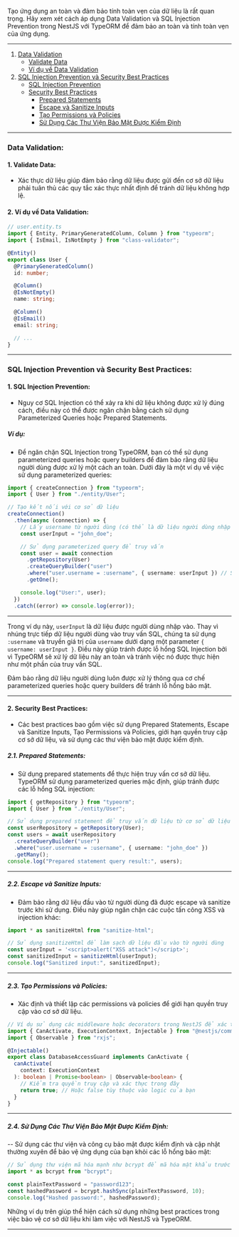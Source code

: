 Tạo ứng dụng an toàn và đảm bảo tính toàn vẹn của dữ liệu là rất quan trọng. Hãy xem xét cách áp dụng Data Validation và SQL Injection Prevention trong NestJS với TypeORM để đảm bảo an toàn và tính toàn vẹn của ứng dụng.

---

1. [Data Validation](#data-validation)
   - [Validate Data](#1-validate-data)
   - [Ví dụ về Data Validation](#2-ví-dụ-về-data-validation)
2. [SQL Injection Prevention và Security Best Practices](#sql-injection-prevention-và-security-best-practices)
   - [SQL Injection Prevention](#1-sql-injection-prevention)
   - [Security Best Practices](#2-security-best-practices)
     - [Prepared Statements](#21-prepared-statements)
     - [Escape và Sanitize Inputs](#22-escape-và-sanitize-inputs)
     - [Tạo Permissions và Policies](#23-tạo-permissions-và-policies)
     - [Sử Dụng Các Thư Viện Bảo Mật Được Kiểm Định](#24-sử-dụng-các-thư-viện-bảo-mật-được-kiểm-định)

---

### Data Validation:

#### **1. Validate Data:**

- Xác thực dữ liệu giúp đảm bảo rằng dữ liệu được gửi đến cơ sở dữ liệu phải tuân thủ các quy tắc xác thực nhất định để tránh dữ liệu không hợp lệ.

#### **2. Ví dụ về Data Validation:**

```typescript
// user.entity.ts
import { Entity, PrimaryGeneratedColumn, Column } from "typeorm";
import { IsEmail, IsNotEmpty } from "class-validator";

@Entity()
export class User {
  @PrimaryGeneratedColumn()
  id: number;

  @Column()
  @IsNotEmpty()
  name: string;

  @Column()
  @IsEmail()
  email: string;

  // ...
}
```

---

### SQL Injection Prevention và Security Best Practices:

#### **1. SQL Injection Prevention:**

- Nguy cơ SQL Injection có thể xảy ra khi dữ liệu không được xử lý đúng cách, điều này có thể được ngăn chặn bằng cách sử dụng Parameterized Queries hoặc Prepared Statements.

##### _Ví dụ:_

- Để ngăn chặn SQL Injection trong TypeORM, bạn có thể sử dụng parameterized queries hoặc query builders để đảm bảo rằng dữ liệu người dùng được xử lý một cách an toàn. Dưới đây là một ví dụ về việc sử dụng parameterized queries:

```typescript
import { createConnection } from "typeorm";
import { User } from "./entity/User";

// Tạo kết nối với cơ sở dữ liệu
createConnection()
  .then(async (connection) => {
    // Lấy username từ người dùng (có thể là dữ liệu người dùng nhập vào)
    const userInput = "john_doe";

    // Sử dụng parameterized query để truy vấn
    const user = await connection
      .getRepository(User)
      .createQueryBuilder("user")
      .where("user.username = :username", { username: userInput }) // Sử dụng parameter
      .getOne();

    console.log("User:", user);
  })
  .catch((error) => console.log(error));
```

---

Trong ví dụ này, `userInput` là dữ liệu được người dùng nhập vào. Thay vì nhúng trực tiếp dữ liệu người dùng vào truy vấn SQL, chúng ta sử dụng `:username` và truyền giá trị của `username` dưới dạng một parameter `{ username: userInput }`. Điều này giúp tránh được lỗ hổng SQL Injection bởi vì TypeORM sẽ xử lý dữ liệu này an toàn và tránh việc nó được thực hiện như một phần của truy vấn SQL.

Đảm bảo rằng dữ liệu người dùng luôn được xử lý thông qua cơ chế parameterized queries hoặc query builders để tránh lỗ hổng bảo mật.

---

#### **2. Security Best Practices:**

- Các best practices bao gồm việc sử dụng Prepared Statements, Escape và Sanitize Inputs, Tạo Permissions và Policies, giới hạn quyền truy cập cơ sở dữ liệu, và sử dụng các thư viện bảo mật được kiểm định.

##### **2.1. Prepared Statements:**

- Sử dụng prepared statements để thực hiện truy vấn cơ sở dữ liệu. TypeORM sử dụng parameterized queries mặc định, giúp tránh được các lỗ hổng SQL injection:

```typescript
import { getRepository } from "typeorm";
import { User } from "./entity/User";

// Sử dụng prepared statement để truy vấn dữ liệu từ cơ sở dữ liệu
const userRepository = getRepository(User);
const users = await userRepository
  .createQueryBuilder("user")
  .where("user.username = :username", { username: "john_doe" })
  .getMany();
console.log("Prepared statement query result:", users);
```

---

##### **2.2. Escape và Sanitize Inputs:**

- Đảm bảo rằng dữ liệu đầu vào từ người dùng đã được escape và sanitize trước khi sử dụng. Điều này giúp ngăn chặn các cuộc tấn công XSS và injection khác:

```typescript
import * as sanitizeHtml from "sanitize-html";

// Sử dụng sanitizeHtml để làm sạch dữ liệu đầu vào từ người dùng
const userInput = '<script>alert("XSS attack")</script>';
const sanitizedInput = sanitizeHtml(userInput);
console.log("Sanitized input:", sanitizedInput);
```

---

##### **2.3. Tạo Permissions và Policies:**

- Xác định và thiết lập các permissions và policies để giới hạn quyền truy cập vào cơ sở dữ liệu.

```typescript
// Ví dụ sử dụng các middleware hoặc decorators trong NestJS để xác thực quyền truy cập
import { CanActivate, ExecutionContext, Injectable } from "@nestjs/common";
import { Observable } from "rxjs";

@Injectable()
export class DatabaseAccessGuard implements CanActivate {
  canActivate(
    context: ExecutionContext
  ): boolean | Promise<boolean> | Observable<boolean> {
    // Kiểm tra quyền truy cập và xác thực trong đây
    return true; // Hoặc false tùy thuộc vào logic của bạn
  }
}
```

---

##### **2.4. Sử Dụng Các Thư Viện Bảo Mật Được Kiểm Định:**

-- Sử dụng các thư viện và công cụ bảo mật được kiểm định và cập nhật thường xuyên để bảo vệ ứng dụng của bạn khỏi các lỗ hổng bảo mật:

```typescript
// Sử dụng thư viện mã hóa mạnh như bcrypt để mã hóa mật khẩu trước khi lưu vào cơ sở dữ liệu
import * as bcrypt from "bcrypt";

const plainTextPassword = "password123";
const hashedPassword = bcrypt.hashSync(plainTextPassword, 10);
console.log("Hashed password:", hashedPassword);
```

Những ví dụ trên giúp thể hiện cách sử dụng những best practices trong việc bảo vệ cơ sở dữ liệu khi làm việc với NestJS và TypeORM.

---
